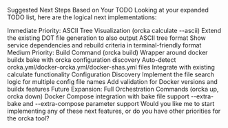 Suggested Next Steps Based on Your TODO
Looking at your expanded TODO list, here are the logical next implementations:

Immediate Priority:
ASCII Tree Visualization (orcka calculate --ascii)
Extend the existing DOT file generation to also output ASCII tree format
Show service dependencies and rebuild criteria in terminal-friendly format
Medium Priority:
Build Command (orcka build)
Wrapper around docker buildx bake with orcka configuration discovery
Auto-detect orcka.yml/docker-orcka.yml/docker-shas.yml files
Integrate with existing calculate functionality
Configuration Discovery
Implement the file search logic for multiple config file names
Add validation for Docker versions and buildx features
Future Expansion:
Full Orchestration Commands (orcka up, orcka down)
Docker Compose integration with bake file support
--extra-bake and --extra-compose parameter support
Would you like me to start implementing any of these next features, or do you have other priorities for the orcka tool?


